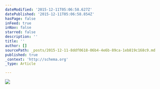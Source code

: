 ```yaml
---
dateModified: '2015-12-11T05:06:58.627Z'
datePublished: '2015-12-11T05:06:58.854Z'
hasPage: false
inFeed: true
inNav: false
starred: false
description: ''
title: ''
author: []
sourcePath: _posts/2015-12-11-8ddf0618-06b4-4e6b-89ca-1eb819c168c9.md
published: true
_context: 'http://schema.org'
_type: Article

---
```

![](https://the-grid-user-content.s3-us-west-2.amazonaws.com/65b9c124-2e9f-4bb3-8589-4821ecbfe78a.jpg)